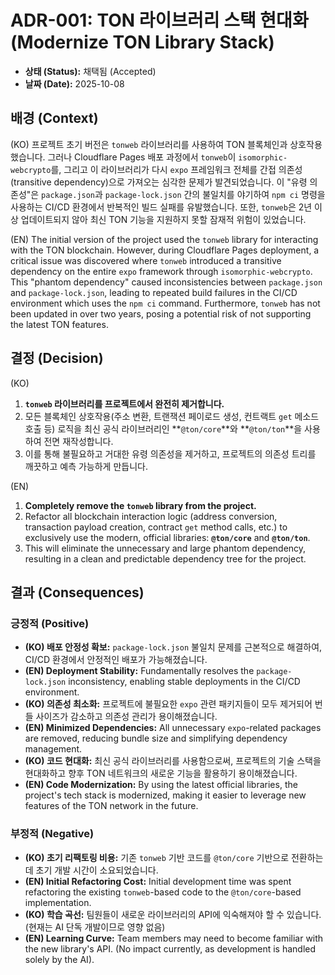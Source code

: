 # ADR-001: TON 라이브러리 스택 현대화 (Modernize TON Library Stack)

- **상태 (Status):** 채택됨 (Accepted)
- **날짜 (Date):** 2025-10-08

## 배경 (Context)

(KO)
프로젝트 초기 버전은 `tonweb` 라이브러리를 사용하여 TON 블록체인과 상호작용했습니다. 그러나 Cloudflare Pages 배포 과정에서 `tonweb`이 `isomorphic-webcrypto`를, 그리고 이 라이브러리가 다시 `expo` 프레임워크 전체를 간접 의존성(transitive dependency)으로 가져오는 심각한 문제가 발견되었습니다. 이 "유령 의존성"은 `package.json`과 `package-lock.json` 간의 불일치를 야기하여 `npm ci` 명령을 사용하는 CI/CD 환경에서 반복적인 빌드 실패를 유발했습니다. 또한, `tonweb`은 2년 이상 업데이트되지 않아 최신 TON 기능을 지원하지 못할 잠재적 위험이 있었습니다.

(EN)
The initial version of the project used the `tonweb` library for interacting with the TON blockchain. However, during Cloudflare Pages deployment, a critical issue was discovered where `tonweb` introduced a transitive dependency on the entire `expo` framework through `isomorphic-webcrypto`. This "phantom dependency" caused inconsistencies between `package.json` and `package-lock.json`, leading to repeated build failures in the CI/CD environment which uses the `npm ci` command. Furthermore, `tonweb` has not been updated in over two years, posing a potential risk of not supporting the latest TON features.

## 결정 (Decision)

(KO)
1.  **`tonweb` 라이브러리를 프로젝트에서 완전히 제거합니다.**
2.  모든 블록체인 상호작용(주소 변환, 트랜잭션 페이로드 생성, 컨트랙트 `get` 메소드 호출 등) 로직을 최신 공식 라이브러리인 **`@ton/core`**와 **`@ton/ton`**을 사용하여 전면 재작성합니다.
3.  이를 통해 불필요하고 거대한 유령 의존성을 제거하고, 프로젝트의 의존성 트리를 깨끗하고 예측 가능하게 만듭니다.

(EN)
1.  **Completely remove the `tonweb` library from the project.**
2.  Refactor all blockchain interaction logic (address conversion, transaction payload creation, contract `get` method calls, etc.) to exclusively use the modern, official libraries: **`@ton/core`** and **`@ton/ton`**.
3.  This will eliminate the unnecessary and large phantom dependency, resulting in a clean and predictable dependency tree for the project.

## 결과 (Consequences)

### 긍정적 (Positive)
- **(KO) 배포 안정성 확보:** `package-lock.json` 불일치 문제를 근본적으로 해결하여, CI/CD 환경에서 안정적인 배포가 가능해졌습니다.
- **(EN) Deployment Stability:** Fundamentally resolves the `package-lock.json` inconsistency, enabling stable deployments in the CI/CD environment.
- **(KO) 의존성 최소화:** 프로젝트에 불필요한 `expo` 관련 패키지들이 모두 제거되어 번들 사이즈가 감소하고 의존성 관리가 용이해졌습니다.
- **(EN) Minimized Dependencies:** All unnecessary `expo`-related packages are removed, reducing bundle size and simplifying dependency management.
- **(KO) 코드 현대화:** 최신 공식 라이브러리를 사용함으로써, 프로젝트의 기술 스택을 현대화하고 향후 TON 네트워크의 새로운 기능을 활용하기 용이해졌습니다.
- **(EN) Code Modernization:** By using the latest official libraries, the project's tech stack is modernized, making it easier to leverage new features of the TON network in the future.

### 부정적 (Negative)
- **(KO) 초기 리팩토링 비용:** 기존 `tonweb` 기반 코드를 `@ton/core` 기반으로 전환하는 데 초기 개발 시간이 소요되었습니다.
- **(EN) Initial Refactoring Cost:** Initial development time was spent refactoring the existing `tonweb`-based code to the `@ton/core`-based implementation.
- **(KO) 학습 곡선:** 팀원들이 새로운 라이브러리의 API에 익숙해져야 할 수 있습니다. (현재는 AI 단독 개발이므로 영향 없음)
- **(EN) Learning Curve:** Team members may need to become familiar with the new library's API. (No impact currently, as development is handled solely by the AI).